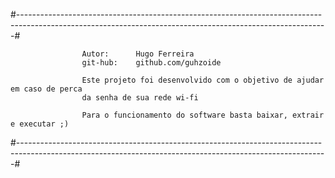 #-----------------------------------------------------------------------------------------------------------------------------------------------------------#

					Autor:		Hugo Ferreira                                                       
					git-hub:	github.com/guhzoide                                                     

					Este projeto foi desenvolvido com o objetivo de ajudar em caso de perca
					da senha de sua rede wi-fi  

					Para o funcionamento do software basta baixar, extrair e executar ;)
                                       
                                                                       
#-----------------------------------------------------------------------------------------------------------------------------------------------------------#
